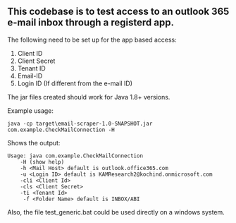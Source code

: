 ## This codebase is to test access to an outlook 365 e-mail inbox through a registerd app.

The following need to be set up for the app based access: 
1. Client ID
2. Client Secret
3. Tenant ID
4. Email-ID
5. Login ID (If different from the e-mail ID)

The jar files created should work for Java 1.8+ versions.  
  
Example usage:

```
java -cp target\email-scraper-1.0-SNAPSHOT.jar com.example.CheckMailConnection -H
```

Shows the output:
```
Usage: java com.example.CheckMailConnection
    -H (show help)
    -h <Mail Host> default is outlook.office365.com
    -u <Login ID> default is KAMResearch2@kochind.onmicrosoft.com
    -cli <Client Id>
    -cls <Client Secret>
    -ti <Tenant Id>
     -f <Folder Name> default is INBOX/ABI
```


Also, the file test_generic.bat could be used directly on a windows system.  

